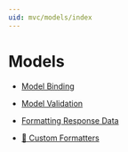 ```yaml
---
uid: mvc/models/index
---
```

# Models

* [Model Binding](model-binding.md)

* [Model Validation](validation.md)

* [Formatting Response Data](formatting.md)

* [🔧 Custom Formatters](custom-formatters.md)
